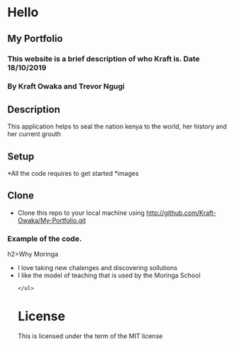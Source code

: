# Hello
## My Portfolio
### This website is a brief description of who Kraft is. Date 18/10/2019
### By **Kraft Owaka and Trevor Ngugi**
## Description
This application helps to seal the nation kenya to the world, her history and her current grouth 
## Setup
*All the code requires to get started
*images

## Clone
* Clone this repo to your local machine using http://github.com/Kraft-Owaka/My-Portfolio.git

### Example of the code.
h2>Why Moringa</h2>
    <ul>
        <li>I love taking new chalenges and discovering sollutions</li>
        <li>I like the model of teaching that is used by the Moringa School</li>
        
    </ul>
# License
This is licensed under the term of the  MIT license 

